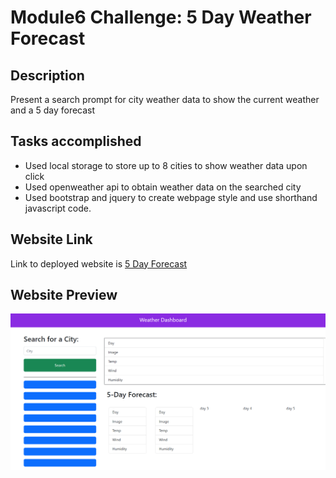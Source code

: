 # Module6 Challenge: 5 Day Weather Forecast

## Description

Present a search prompt for city weather data to show the current weather and a 5 day forecast

## Tasks accomplished

<ul>
    <li>Used local storage to store up to 8 cities to show weather data upon click</li>
    <li>Used openweather api to obtain weather data on the searched city</li>
    <li>Used bootstrap and jquery to create webpage style and use shorthand javascript code.</li>
</ul>

## Website Link

Link to deployed website is [5 Day Forecast](https://larsonrj.github.io/weatherDashboard/)

## Website Preview

![Screenshot of 5 Day Forecast](./assets/screenshot.PNG)

